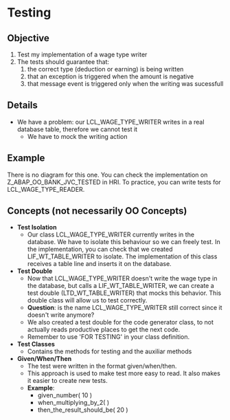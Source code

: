 # Testing

## Objective

1. Test my implementation of a wage type writer
2. The tests should guarantee that:
   1. the correct type (deduction or earning) is being written
   2. that an exception is triggered when the amount is negative
   3. that message event is triggered only when the writing was sucessfull

## Details
   - We have a problem: our LCL_WAGE_TYPE_WRITER writes in a real database table, therefore we cannot test it
     - We have to mock the writing action
## Example

There is no diagram for this one. You can check the implementation on Z_ABAP_OO_BANK_JVC_TESTED in HRI. To practice, you can write tests for LCL_WAGE_TYPE_READER.

## Concepts (not necessarily OO Concepts)

- **Test Isolation**
  - Our class LCL_WAGE_TYPE_WRITER currently writes in the database. We have to isolate this behaviour so we can freely test. In the implementation, you can check that we created LIF_WT_TABLE_WRITER to isolate. The implementation of this class receives a table line and inserts it on the database.
- **Test Double**
  - Now that LCL_WAGE_TYPE_WRITER doesn't write the wage type in the database, but calls a LIF_WT_TABLE_WRITER, we can create a test double (LTD_WT_TABLE_WRITER) that mocks this behavior. This double class will allow us to test correctly.
  - **Question**: is the name LCL_WAGE_TYPE_WRITER still correct since it doesn't write anymore?
  - We also created a test double for the code generator class, to not actually reads productive places to get the next code.
  - Remember to use 'FOR TESTING' in your class definition.
- **Test Classes**
  - Contains the methods for testing and the auxiliar methods
- **Given/When/Then**
  - The test were written in the format given/when/then.
  - This approach is used to make test more easy to read. It also makes it easier to create new tests.
  - **Example**:
    - given_number( 10 )
    - when_multiplying_by_2( )
    - then_the_result_should_be( 20 )



